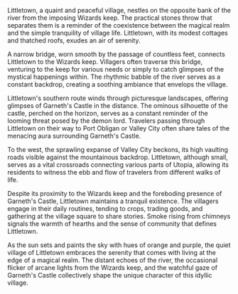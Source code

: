 Littletown, a quaint and peaceful village, nestles on the opposite bank of the river from the imposing Wizards keep. The practical stones throw that separates them is a reminder of the coexistence between the magical realm and the simple tranquility of village life. Littletown, with its modest cottages and thatched roofs, exudes an air of serenity.

A narrow bridge, worn smooth by the passage of countless feet, connects Littletown to the Wizards keep. Villagers often traverse this bridge, venturing to the keep for various needs or simply to catch glimpses of the mystical happenings within. The rhythmic babble of the river serves as a constant backdrop, creating a soothing ambiance that envelops the village.

Littletown's southern route winds through picturesque landscapes, offering glimpses of Garneth's Castle in the distance. The ominous silhouette of the castle, perched on the horizon, serves as a constant reminder of the looming threat posed by the demon lord. Travelers passing through Littletown on their way to Port Obligan or Valley City often share tales of the menacing aura surrounding Garneth's Castle.

To the west, the sprawling expanse of Valley City beckons, its high vaulting roads visible against the mountainous backdrop. Littletown, although small, serves as a vital crossroads connecting various parts of Utopia, allowing its residents to witness the ebb and flow of travelers from different walks of life.

Despite its proximity to the Wizards keep and the foreboding presence of Garneth's Castle, Littletown maintains a tranquil existence. The villagers engage in their daily routines, tending to crops, trading goods, and gathering at the village square to share stories. Smoke rising from chimneys signals the warmth of hearths and the sense of community that defines Littletown.

As the sun sets and paints the sky with hues of orange and purple, the quiet village of Littletown embraces the serenity that comes with living at the edge of a magical realm. The distant echoes of the river, the occasional flicker of arcane lights from the Wizards keep, and the watchful gaze of Garneth's Castle collectively shape the unique character of this idyllic village.